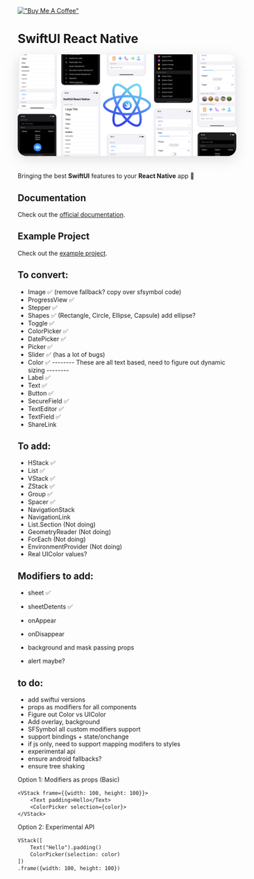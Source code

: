 [!["Buy Me A Coffee"](https://www.buymeacoffee.com/assets/img/custom_images/orange_img.png)](https://www.buymeacoffee.com/hugemathguy)

# SwiftUI React Native

<img class="cover" style="border-radius: 20px; box-shadow: rgba(100, 100, 111, 0.2) 0px 7px 29px 0px; margin-bottom: 20px" src="assets/cover.png" />

Bringing the best **SwiftUI** features to your **React Native** app :rocket:

## Documentation

Check out the [official documentation](https://swiftui-react-native.vercel.app).

## Example Project

Check out the [example project](./example/).

## To convert:

- Image ✅ (remove fallback? copy over sfsymbol code)
- ProgressView ✅
- Stepper ✅
- Shapes ✅ (Rectangle, Circle, Ellipse, Capsule) add ellipse?
- Toggle ✅
- ColorPicker ✅
- DatePicker ✅
- Picker ✅
- Slider ✅ (has a lot of bugs)
- Color ✅
  -------- These are all text based, need to figure out dynamic sizing --------
- Label ✅
- Text ✅
- Button ✅
- SecureField ✅
- TextEditor ✅
- TextField ✅
- ShareLink

## To add:

- HStack ✅
- List ✅
- VStack ✅
- ZStack ✅
- Group ✅
- Spacer ✅
- NavigationStack
- NavigationLink
- List.Section (Not doing)
- GeometryReader (Not doing)
- ForEach (Not doing)
- EnvironmentProvider (Not doing)
- Real UIColor values?

## Modifiers to add:

- sheet ✅
- sheetDetents ✅
- onAppear
- onDisappear
- background and mask passing props

- alert maybe?

## to do:

- add swiftui versions
- props as modifiers for all components
- Figure out Color vs UIColor
- Add overlay, background
- SFSymbol all custom modifiers support
- support bindings + state/onchange
- if js only, need to support mapping modifers to styles
- experimental api
- ensure android fallbacks?
- ensure tree shaking

Option 1: Modifiers as props (Basic)

```tsx
<VStack frame={{width: 100, height: 100}}>
    <Text padding>Hello</Text>
    <ColorPicker selection={color}>
</VStack>
```

Option 2: Experimental API

```tsx
VStack([
    Text("Hello").padding()
    ColorPicker(selection: color)
])
.frame({width: 100, height: 100})
```
